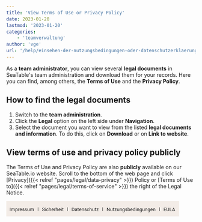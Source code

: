 ```yaml
---
title: 'View Terms of Use or Privacy Policy'
date: 2023-01-20
lastmod: '2023-01-20'
categories:
    - 'teamverwaltung'
author: 'vge'
url: '/help/einsehen-der-nutzungsbedingungen-oder-datenschutzerklaerung'
---
```


As a **team administrator**, you can view several **legal documents** in SeaTable's team administration and download them for your records. Here you can find, among others, the **Terms of Use** and the **Privacy Policy**.

## How to find the legal documents

1. Switch to the **team administration**.
2. Click the **Legal** option on the left side under **Navigation**.
3. Select the document you want to view from the listed **legal documents and information**. To do this, click on **Download** or on **Link to website**.

## View terms of use and privacy policy publicly

The Terms of Use and Privacy Policy are also **publicly** available on our SeaTable.io website. Scroll to the bottom of the web page and click [Privacy]({{< relref "pages/legal/data-privacy" >}}) Policy or [Terms of Use to]({{< relref "pages/legal/terms-of-service" >}}) the right of the Legal Notice.

![Privacy policy and terms of use in the footer](images/Datenschutz-und-Nutzungsbedingungen-im-Footer.png)
